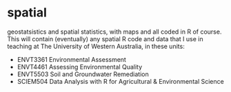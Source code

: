 # spatial
geostatsistics and spatial statistics, with maps and all coded in R of course.
This will contain (eventually) any spatial R code and data that I use in teaching at The University of Western Australia, in these units:
<ul>
<li>ENVT3361 Environmental Assessment</li>
<li>ENVT4461 Assessing Environmental Quality</li>
<li>ENVT5503 Soil and Groundwater Remediation</li>
<li>SCIEM504 Data Analysis with R for Agricultural & Environmental Science</li>
</ul>
